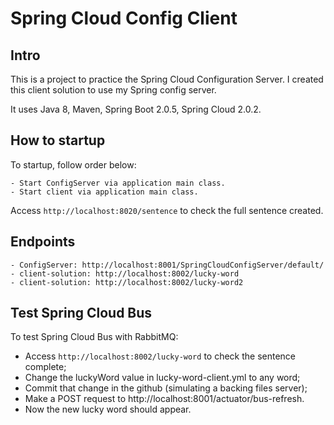 # Spring Cloud Config Client

## Intro
This is a project to practice the Spring Cloud Configuration Server. I created this client solution to use my Spring config server.

It uses Java 8, Maven, Spring Boot 2.0.5, Spring Cloud 2.0.2.


## How to startup
To startup, follow order below:

    - Start ConfigServer via application main class.
    - Start client via application main class.

Access `http://localhost:8020/sentence` to check the full sentence created.


## Endpoints
    - ConfigServer: http://localhost:8001/SpringCloudConfigServer/default/
    - client-solution: http://localhost:8002/lucky-word
    - client-solution: http://localhost:8002/lucky-word2


## Test Spring Cloud Bus
To test Spring Cloud Bus with RabbitMQ:
- Access `http://localhost:8002/lucky-word` to check the sentence complete;
- Change the luckyWord value in lucky-word-client.yml to any word;
- Commit that change in the github (simulating a backing files server);
- Make a POST request to http://localhost:8001/actuator/bus-refresh.
- Now the new lucky word should appear.